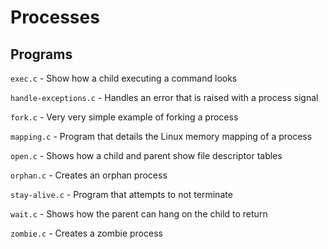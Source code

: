 # Processes

## Programs

`exec.c` - Show how a child executing a command looks

`handle-exceptions.c` - Handles an error that is raised with a process signal

`fork.c` - Very very simple example of forking a process

`mapping.c` - Program that details the Linux memory mapping of a process

`open.c` - Shows how a child and parent show file descriptor tables

`orphan.c` - Creates an orphan process

`stay-alive.c` - Program that attempts to not terminate

`wait.c` - Shows how the parent can hang on the child to return

`zombie.c` - Creates a zombie process 
